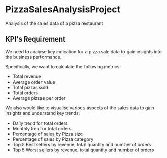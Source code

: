 # PizzaSalesAnalysisProject
Analysis of the sales data of a pizza restaurant

## KPI's Requirement
We need to analyse key indication for a pizza sale data to gain insights into the business performance.

Specifically, we want to calculate the following metrics:

- Total revenue
- Average order value
- Total pizzas sold
- Total orders
- Average pizzas per order

We also would like to visualise various aspects of the sales data to gain insights and understand key trends.

- Daily trend for total orders
- Monthly tren for total orders
- Percentage of sales by Pizza size
- Percentage of sales by Pizza category
- Top 5 Best sellers by revenue, total quantity and number of orders
- Top 5 Worst sellers by revenue, total quantity and number of orders